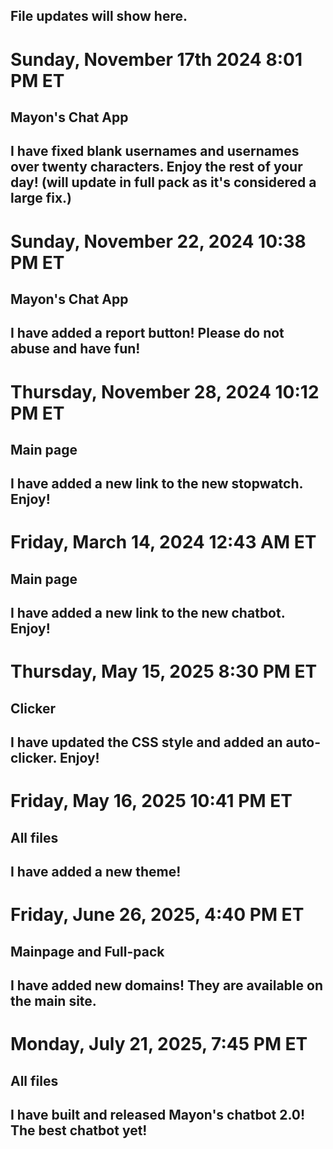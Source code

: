 File updates will show here.
---------------------------------
# Sunday, November 17th 2024 8:01 PM ET
## Mayon's Chat App

I have fixed blank usernames and usernames over twenty characters. Enjoy the rest of your day!
(will update in full pack as it's considered a large fix.)
----------------------------------
# Sunday, November 22, 2024 10:38 PM ET
## Mayon's Chat App
I have added a report button! Please do not abuse and have fun!
----------------------------------
# Thursday, November 28, 2024 10:12 PM ET
## Main page
I have added a new link to the new stopwatch. Enjoy!
----------------------------------
# Friday, March 14, 2024 12:43 AM ET
## Main page
I have added a new link to the new chatbot. Enjoy!
----------------------------------
# Thursday, May 15, 2025 8:30 PM ET
## Clicker
I have updated the CSS style and added an auto-clicker. Enjoy!
----------------------------------
# Friday, May 16, 2025 10:41 PM ET
## All files
I have added a new theme!
----------------------------------
# Friday, June 26, 2025, 4:40 PM ET
## Mainpage and Full-pack
I have added new domains! They are available on the main site.
----------------------------------
# Monday, July 21, 2025, 7:45 PM ET
## All files
I have built and released Mayon's chatbot 2.0! The best chatbot yet!
----------------------------------

